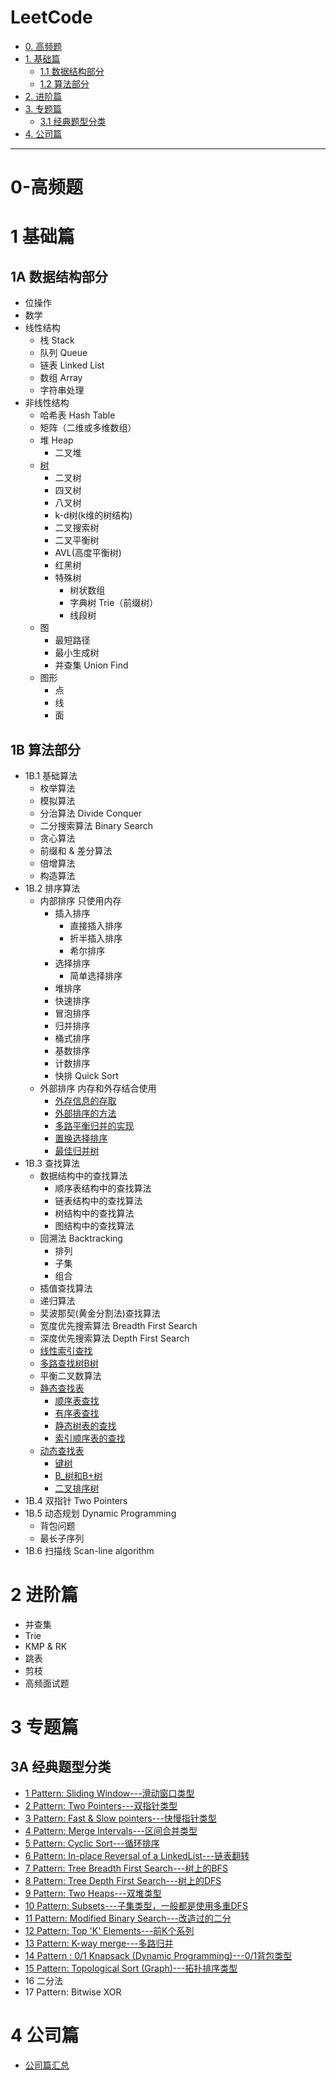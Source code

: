 
# LeetCode 
* [0. 高频题](#0-高频题)
* [1. 基础篇](#1-基础篇)
  * [1.1 数据结构部分 ](#1A-数据结构部分)
  * [1.2 算法部分](#1B-算法部分)
* [2. 进阶篇](#2-进阶篇)
* [3. 专题篇](#3-专题篇)
  * [3.1 经典题型分类](#3A-经典题型分类)
* [4. 公司篇](#4-公司篇)

---

# 0-高频题

# 1 基础篇
## 1A 数据结构部分
   * 位操作
   * 数学
   * 线性结构
     * 栈 Stack
     * 队列 Queue
     * 链表 Linked List 
     * 数组 Array
     * 字符串处理
   * 非线性结构 
     * 哈希表 Hash Table
     * 矩阵（二维或多维数组） 
     * 堆 Heap
       * 二叉堆
     * [树](https://github.com/stevenli91748/Data-Structure-and-Algorithmic/blob/master/LeetCode%E7%AE%97%E6%B3%95%E9%9D%A2%E8%AF%95/%E6%95%B0%E6%8D%AE%E7%BB%93%E6%9E%84%E9%83%A8%E5%88%86/LeetCode---%E6%A0%91%20tree.md)
       * 二叉树
       * 四叉树
       * 八叉树
       * k-d树(k维的树结构)
       * 二叉搜索树
       * 二叉平衡树
       * AVL(高度平衡树)
       * 红黑树
       * 特殊树
         * 树状数组
         * 字典树 Trie（前缀树）
         * 线段树
     * 图
       * 最短路径
       * 最小生成树 
       * 并查集 Union Find
     * 图形
       * 点
       * 线
       * 面

## 1B 算法部分
   * 1B.1 基础算法
     * 枚举算法
     * 模拟算法
     * 分治算法 Divide Conquer 
     * 二分搜索算法 Binary Search 
     * 贪心算法 
     * 前缀和 & 差分算法
     * 倍增算法
     * 构造算法
   * 1B.2 排序算法
     * 内部排序 只使用内存 
       * 插入排序
         * 直接插入排序
         * 折半插入排序
         * 希尔排序
       * 选择排序
         * 简单选择排序
       * 堆排序
       * 快速排序
       * 冒泡排序
       * 归并排序
       * 桶式排序
       * 基数排序
       * 计数排序 
       * 快排 Quick Sort
     * 外部排序 内存和外存结合使用
       * [外存信息的存取](#外存信息的存取)
       * [外部排序的方法](#外部排序的方法)
       * [多路平衡归并的实现](#多路平衡归并的实现)
       * [置换选择排序](#置换选择排序)
       * [最佳归并树](#最佳归并树)
   * 1B.3 查找算法
     * 数据结构中的查找算法
       * 顺序表结构中的查找算法	
       * 链表结构中的查找算法	
       * 树结构中的查找算法	
       * 图结构中的查找算法 
     * 回溯法 Backtracking
       * 排列
       * 子集
       * 组合 
     * 插值查找算法
     * 递归算法 
     * 奜波那契(黄金分割法)查找算法
     * 宽度优先搜索算法 Breadth First Search 
     * 深度优先搜索算法 Depth First Search
     * [线性索引查找](#线性索引查找)
     * [多路查找树B树](#多路查找树B树)
     * 平衡二叉数算法
     * [静态查找表](#静态查找表)
       *  [顺序表查找](#顺序表查找)
       *  [有序表查找](#有序表查找)
       *  [静态树表的查找](#静态树表的查找)
       *  [索引顺序表的查找](#索引顺序表的查找)
     * [动态查找表](#动态查找表)
       *  [键树](#键树)     
       *  [B_树和B+树](#B_树和B+树)
       *  [二叉排序树](#二叉排序树)
   * 1B.4 双指针 Two Pointers 
   * 1B.5 动态规划 Dynamic Programming
     * 背包问题
     * 最长子序列  
   * 1B.6 扫描线 Scan-line algorithm
   

# 2 进阶篇
  * 并查集
  *  Trie
  *  KMP & RK
  *  跳表
  *  剪枝
  *  高频面试题

# 3 专题篇
## 3A 经典题型分类

* [1 Pattern: Sliding Window---滑动窗口类型](https://github.com/stevenli91748/Data-Structure-and-Algorithmic/blob/master/LeetCode%E7%AE%97%E6%B3%95%E9%9D%A2%E8%AF%95/%E7%BB%8F%E5%85%B8%E9%A2%98%E5%9E%8B%E5%88%86%E7%B1%BB/1.%20Pattern:%20Sliding%20window%EF%BC%8C%E6%BB%91%E5%8A%A8%E7%AA%97%E5%8F%A3%E7%B1%BB%E5%9E%8B/README.md)
* [2 Pattern: Two Pointers---双指针类型](https://github.com/stevenli91748/Data-Structure-and-Algorithmic/blob/master/LeetCode%E7%AE%97%E6%B3%95%E9%9D%A2%E8%AF%95/%E7%BB%8F%E5%85%B8%E9%A2%98%E5%9E%8B%E5%88%86%E7%B1%BB/2%20Pattern:%20Two%20Pointers/README.md)
* [3 Pattern: Fast & Slow pointers---快慢指针类型](https://github.com/stevenli91748/Data-Structure-and-Algorithmic/blob/master/LeetCode%E7%AE%97%E6%B3%95%E9%9D%A2%E8%AF%95/%E7%BB%8F%E5%85%B8%E9%A2%98%E5%9E%8B%E5%88%86%E7%B1%BB/3.%20Pattern:%20Fast%20%26%20Slow%20pointers%2C%20%E5%BF%AB%E6%85%A2%E6%8C%87%E9%92%88%E7%B1%BB%E5%9E%8B/README.md)
* [4 Pattern: Merge Intervals---区间合并类型](https://github.com/stevenli91748/Data-Structure-and-Algorithmic/blob/master/LeetCode%E7%AE%97%E6%B3%95%E9%9D%A2%E8%AF%95/%E7%BB%8F%E5%85%B8%E9%A2%98%E5%9E%8B%E5%88%86%E7%B1%BB/4.%20Pattern:%20Merge%20Intervals%EF%BC%8C%E5%8C%BA%E9%97%B4%E5%90%88%E5%B9%B6%E7%B1%BB%E5%9E%8B/README.md)
* [5 Pattern: Cyclic Sort---循环排序](https://github.com/stevenli91748/Data-Structure-and-Algorithmic/blob/master/LeetCode%E7%AE%97%E6%B3%95%E9%9D%A2%E8%AF%95/%E7%BB%8F%E5%85%B8%E9%A2%98%E5%9E%8B%E5%88%86%E7%B1%BB/5.%20Pattern:%20Cyclic%20Sort%EF%BC%8C%E5%BE%AA%E7%8E%AF%E6%8E%92%E5%BA%8F/README.md)
* [6 Pattern: In-place Reversal of a LinkedList---链表翻转](https://github.com/stevenli91748/Data-Structure-and-Algorithmic/blob/master/LeetCode%E7%AE%97%E6%B3%95%E9%9D%A2%E8%AF%95/%E7%BB%8F%E5%85%B8%E9%A2%98%E5%9E%8B%E5%88%86%E7%B1%BB/6.%20Pattern:%20In-place%20Reversal%20of%20a%20LinkedList%EF%BC%8C%E9%93%BE%E8%A1%A8%E7%BF%BB%E8%BD%AC/README.md)
* [7 Pattern: Tree Breadth First Search---树上的BFS](https://github.com/stevenli91748/Data-Structure-and-Algorithmic/blob/master/LeetCode%E7%AE%97%E6%B3%95%E9%9D%A2%E8%AF%95/%E7%BB%8F%E5%85%B8%E9%A2%98%E5%9E%8B%E5%88%86%E7%B1%BB/7.%20Pattern:%20Tree%20Breadth%20First%20Search%EF%BC%8C%E6%A0%91%E4%B8%8A%E7%9A%84BFS/README.md)
* [8 Pattern: Tree Depth First Search---树上的DFS](https://github.com/stevenli91748/Data-Structure-and-Algorithmic/blob/master/LeetCode%E7%AE%97%E6%B3%95%E9%9D%A2%E8%AF%95/%E7%BB%8F%E5%85%B8%E9%A2%98%E5%9E%8B%E5%88%86%E7%B1%BB/8.%20Pattern:%20Tree%20Depth%20First%20Search%EF%BC%8C%E6%A0%91%E4%B8%8A%E7%9A%84DFS/README.md)
* [9 Pattern: Two Heaps---双堆类型](https://github.com/stevenli91748/Data-Structure-and-Algorithmic/blob/master/LeetCode%E7%AE%97%E6%B3%95%E9%9D%A2%E8%AF%95/%E7%BB%8F%E5%85%B8%E9%A2%98%E5%9E%8B%E5%88%86%E7%B1%BB/9.%20Pattern:%20Two%20Heaps%EF%BC%8C%E5%8F%8C%E5%A0%86%E7%B1%BB%E5%9E%8B/README.md)
* [10 Pattern: Subsets---子集类型，一般都是使用多重DFS](https://github.com/stevenli91748/Data-Structure-and-Algorithmic/blob/master/LeetCode%E7%AE%97%E6%B3%95%E9%9D%A2%E8%AF%95/%E7%BB%8F%E5%85%B8%E9%A2%98%E5%9E%8B%E5%88%86%E7%B1%BB/10.%20Pattern:%20Subsets%EF%BC%8C%E5%AD%90%E9%9B%86%E7%B1%BB%E5%9E%8B%EF%BC%8C%E4%B8%80%E8%88%AC%E9%83%BD%E6%98%AF%E4%BD%BF%E7%94%A8%E5%A4%9A%E9%87%8DDFS/README.md)
* [11 Pattern: Modified Binary Search---改造过的二分](https://github.com/stevenli91748/Data-Structure-and-Algorithmic/blob/master/LeetCode%E7%AE%97%E6%B3%95%E9%9D%A2%E8%AF%95/%E7%BB%8F%E5%85%B8%E9%A2%98%E5%9E%8B%E5%88%86%E7%B1%BB/11.%20Pattern:%20Modified%20Binary%20Search%EF%BC%8C%E6%94%B9%E9%80%A0%E8%BF%87%E7%9A%84%E4%BA%8C%E5%88%86/README.md)
* [12 Pattern: Top 'K' Elements---前K个系列](https://github.com/stevenli91748/Data-Structure-and-Algorithmic/blob/master/LeetCode%E7%AE%97%E6%B3%95%E9%9D%A2%E8%AF%95/%E7%BB%8F%E5%85%B8%E9%A2%98%E5%9E%8B%E5%88%86%E7%B1%BB/12.%20Pattern:%20Top%20%E2%80%98K%E2%80%99%20Elements%EF%BC%8C%E5%89%8DK%E4%B8%AA%E7%B3%BB%E5%88%97/README.md)
* [13 Pattern: K-way merge---多路归并](https://github.com/stevenli91748/Data-Structure-and-Algorithmic/blob/master/LeetCode%E7%AE%97%E6%B3%95%E9%9D%A2%E8%AF%95/%E7%BB%8F%E5%85%B8%E9%A2%98%E5%9E%8B%E5%88%86%E7%B1%BB/13.%20Pattern:%20K-way%20merge%EF%BC%8C%E5%A4%9A%E8%B7%AF%E5%BD%92%E5%B9%B6/README.md)
* [14 Pattern : 0/1 Knapsack (Dynamic Programming)---0/1背包类型](https://github.com/stevenli91748/Data-Structure-and-Algorithmic/blob/master/LeetCode%E7%AE%97%E6%B3%95%E9%9D%A2%E8%AF%95/%E7%BB%8F%E5%85%B8%E9%A2%98%E5%9E%8B%E5%88%86%E7%B1%BB/14.%20Pattern:%200%20mod%201%20Knapsack%20(Dynamic%20Programming)/README.md)
* [15 Pattern: Topological Sort (Graph)---拓扑排序类型](https://github.com/stevenli91748/Data-Structure-and-Algorithmic/blob/master/LeetCode%E7%AE%97%E6%B3%95%E9%9D%A2%E8%AF%95/%E7%BB%8F%E5%85%B8%E9%A2%98%E5%9E%8B%E5%88%86%E7%B1%BB/15.%20Pattern:%20Topological%20Sort%20(Graph)%EF%BC%8C%E6%8B%93%E6%89%91%E6%8E%92%E5%BA%8F%E7%B1%BB%E5%9E%8B/README.md)
* 16 二分法
* 17 Pattern: Bitwise XOR

# 4 公司篇
  
  *  [公司篇汇总](https://leetcode.jp/problems.php)
  

